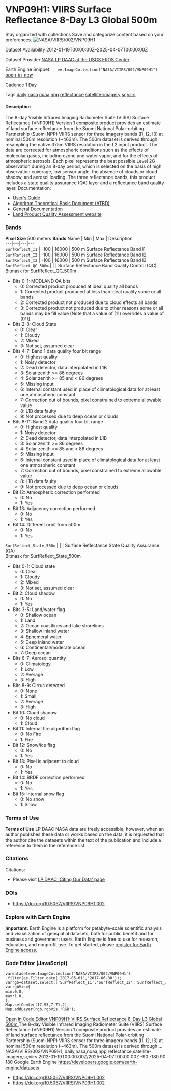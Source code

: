  
#  VNP09H1: VIIRS Surface Reflectance 8-Day L3 Global 500m 
Stay organized with collections  Save and categorize content based on your preferences. 
![NASA/VIIRS/002/VNP09H1](https://developers.google.com/earth-engine/datasets/images/NASA/NASA_VIIRS_002_VNP09H1_sample.png) 

Dataset Availability
    2012-01-19T00:00:00Z–2025-04-07T00:00:00Z 

Dataset Provider
     [ NASA LP DAAC at the USGS EROS Center ](https://doi.org/10.5067/VIIRS/VNP09H1.002) 

Earth Engine Snippet
     `    ee.ImageCollection("NASA/VIIRS/002/VNP09H1")   ` [ open_in_new ](https://code.earthengine.google.com/?scriptPath=Examples:Datasets/NASA/NASA_VIIRS_002_VNP09H1) 

Cadence
    1 Day 

Tags
     [daily](https://developers.google.com/earth-engine/datasets/tags/daily) [nasa](https://developers.google.com/earth-engine/datasets/tags/nasa) [noaa](https://developers.google.com/earth-engine/datasets/tags/noaa) [npp](https://developers.google.com/earth-engine/datasets/tags/npp) [reflectance](https://developers.google.com/earth-engine/datasets/tags/reflectance) [satellite-imagery](https://developers.google.com/earth-engine/datasets/tags/satellite-imagery) [sr](https://developers.google.com/earth-engine/datasets/tags/sr) [viirs](https://developers.google.com/earth-engine/datasets/tags/viirs)
#### Description
The 8-day Visible Infrared Imaging Radiometer Suite (VIIRS) Surface Reflectance (VNP09H1) Version 1 composite product provides an estimate of land surface reflectance from the Suomi National Polar-orbiting Partnership (Suomi NPP) VIIRS sensor for three imagery bands (I1, I2, I3) at nominal 500m resolution (~463m). The 500m dataset is derived through resampling the native 375m VIIRS resolution in the L2 input product. The data are corrected for atmospheric conditions such as the effects of molecular gases, including ozone and water vapor, and for the effects of atmospheric aerosols. Each pixel represents the best possible Level 2G observation during an 8-day period, which is selected on the basis of high observation coverage, low sensor angle, the absence of clouds or cloud shadow, and aerosol loading. The three reflectance bands, this product includes a state quality assurance (QA) layer and a reflectance band quality layer.
Documentation:
  * [User's Guide](https://lpdaac.usgs.gov/documents/1657/VNP09_User_Guide_V2.pdf)
  * [Algorithm Theoretical Basis Document (ATBD)](https://lpdaac.usgs.gov/documents/122/VNP09_ATBD.pdf)
  * [General Documentation](https://lpdaac.usgs.gov/products/vnp09h1v002/)
  * [Land Product Quality Assessment website](https://landweb.modaps.eosdis.nasa.gov/browse?sensor=VIIRS&sat=SNPP)


### Bands
**Pixel Size** 500 meters 
**Bands**
Name | Min | Max | Description  
---|---|---|---  
`SurfReflect_I1` |  -100  |  16000  | 500 m Surface Reflectance Band I1  
`SurfReflect_I2` |  -100  |  16000  | 500 m Surface Reflectance Band I2  
`SurfReflect_I3` |  -100  |  16000  | 500 m Surface Reflectance Band I3  
`SurfReflect_QC_500m` |  |  | Surface Reflectance Band Quality Control (QC)  
Bitmask for SurfReflect_QC_500m
  * Bits 0-1: MODLAND QA bits 
    * 0: Corrected product produced at ideal quality all bands
    * 1: Corrected product produced at less than ideal quality some or all bands
    * 2: Corrected product not produced due to cloud effects all bands
    * 3: Corrected product not produced due to other reasons some or all bands may be fill value [Note that a value of (11) overrides a value of (01)].
  * Bits 2-3: Cloud State 
    * 0: Clear
    * 1: Cloudy
    * 2: Mixed
    * 3: Not set, assumed clear
  * Bits 4-7: Band 1 data quality four bit range 
    * 0: Highest quality
    * 1: Noisy detector
    * 2: Dead detector, data interpolated in L1B
    * 3: Solar zenith >= 86 degrees
    * 4: Solar zenith >= 85 and < 86 degrees
    * 5: Missing input
    * 6: Internal constant used in place of climatological data for at least one atmospheric constant
    * 7: Correction out of bounds, pixel constrained to extreme allowable value
    * 8: L1B data faulty
    * 9: Not processed due to deep ocean or clouds
  * Bits 8-11: Band 2 data quality four bit range 
    * 0: Highest quality
    * 1: Noisy detector
    * 2: Dead detector, data interpolated in L1B
    * 3: Solar zenith >= 86 degrees
    * 4: Solar zenith >= 85 and < 86 degrees
    * 5: Missing input
    * 6: Internal constant used in place of climatological data for at least one atmospheric constant
    * 7: Correction out of bounds, pixel constrained to extreme allowable value
    * 8: L1B data faulty
    * 9: Not processed due to deep ocean or clouds
  * Bit 12: Atmospheric correction performed 
    * 0: No
    * 1: Yes
  * Bit 13: Adjacency correction performed 
    * 0: No
    * 1: Yes
  * Bit 14: Different orbit from 500m 
    * 0: No
    * 1: Yes

  
`SurfReflect_State_500m` |  |  | Surface Reflectance State Quality Assurance (QA)  
Bitmask for SurfReflect_State_500m
  * Bits 0-1: Cloud state 
    * 0: Clear
    * 1: Cloudy
    * 2: Mixed
    * 3: Not set, assumed clear
  * Bit 2: Cloud shadow 
    * 0: No
    * 1: Yes
  * Bits 3-5: Land/water flag 
    * 0: Shallow ocean
    * 1: Land
    * 2: Ocean coastlines and lake shorelines
    * 3: Shallow inland water
    * 4: Ephemeral water
    * 5: Deep inland water
    * 6: Continental/moderate ocean
    * 7: Deep ocean
  * Bits 6-7: Aerosol quantity 
    * 0: Climatology
    * 1: Low
    * 2: Average
    * 3: High
  * Bits 8-9: Cirrus detected 
    * 0: None
    * 1: Small
    * 2: Average
    * 3: High
  * Bit 10: Cloud shadow 
    * 0: No cloud
    * 1: Cloud
  * Bit 11: Internal fire algorithm flag 
    * 0: No Fire
    * 1: Fire
  * Bit 12: Snow/ice flag 
    * 0: No
    * 1: Yes
  * Bit 13: Pixel is adjacent to cloud 
    * 0: No
    * 1: Yes
  * Bit 14: BRDF correction performed 
    * 0: No
    * 1: Yes
  * Bit 15: Internal snow flag 
    * 0: No snow
    * 1: Snow

  
### Terms of Use
**Terms of Use**
LP DAAC NASA data are freely accessible; however, when an author publishes these data or works based on the data, it is requested that the author cite the datasets within the text of the publication and include a reference to them in the reference list.
### Citations
Citations:
  * Please visit [LP DAAC 'Citing Our Data' page](https://lpdaac.usgs.gov/citing_our_data)


### DOIs
  * [ https://doi.org/10.5067/VIIRS/VNP09H1.002 ](https://doi.org/10.5067/VIIRS/VNP09H1.002)


### Explore with Earth Engine
**Important:** Earth Engine is a platform for petabyte-scale scientific analysis and visualization of geospatial datasets, both for public benefit and for business and government users. Earth Engine is free to use for research, education, and nonprofit use. To get started, please [register for Earth Engine access.](https://console.cloud.google.com/earth-engine)
### Code Editor (JavaScript)
```
vardataset=ee.ImageCollection('NASA/VIIRS/002/VNP09H1')
.filter(ee.Filter.date('2017-05-01','2017-06-30'));
varrgb=dataset.select(['SurfReflect_I1','SurfReflect_I2','SurfReflect_I3']);
varrgbVis={
min:0.0,
max:1.0,
};
Map.setCenter(17.93,7.71,2);
Map.addLayer(rgb,rgbVis,'RGB');
```
[ Open in Code Editor ](https://code.earthengine.google.com/?scriptPath=Examples:Datasets/NASA/NASA_VIIRS_002_VNP09H1)
[ VNP09H1: VIIRS Surface Reflectance 8-Day L3 Global 500m ](https://developers.google.com/earth-engine/datasets/catalog/NASA_VIIRS_002_VNP09H1)
The 8-day Visible Infrared Imaging Radiometer Suite (VIIRS) Surface Reflectance (VNP09H1) Version 1 composite product provides an estimate of land surface reflectance from the Suomi National Polar-orbiting Partnership (Suomi NPP) VIIRS sensor for three imagery bands (I1, I2, I3) at nominal 500m resolution (~463m). The 500m dataset is derived through …
NASA/VIIRS/002/VNP09H1, daily,nasa,noaa,npp,reflectance,satellite-imagery,sr,viirs 
2012-01-19T00:00:00Z/2025-04-07T00:00:00Z
-90 -180 90 180 
Google Earth Engine
https://developers.google.com/earth-engine/datasets
  * [ https://doi.org/10.5067/VIIRS/VNP09H1.002 ](https://doi.org/https://doi.org/10.5067/VIIRS/VNP09H1.002)
  * [ https://doi.org/10.5067/VIIRS/VNP09H1.002 ](https://doi.org/https://developers.google.com/earth-engine/datasets/catalog/NASA_VIIRS_002_VNP09H1)


